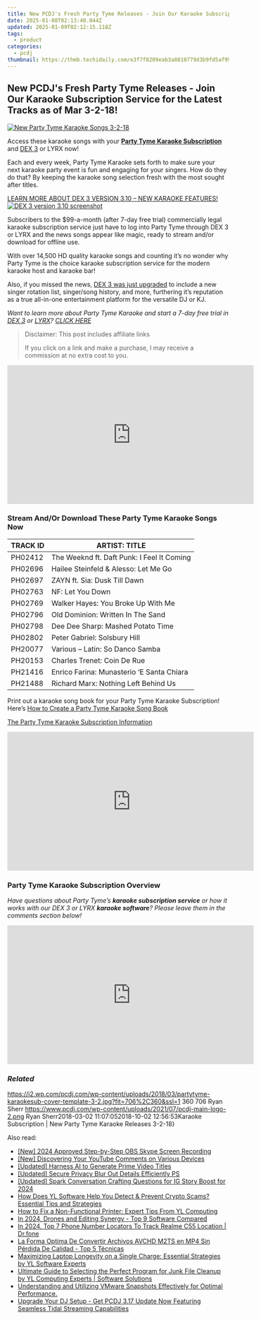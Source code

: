 ```yaml
---
title: New PCDJ's Fresh Party Tyme Releases - Join Our Karaoke Subscription Service for the Latest Tracks as of Mar 3-2-18!
date: 2025-01-08T02:13:40.044Z
updated: 2025-01-09T02:12:15.118Z
tags:
  - product
categories:
  - pcdj
thumbnail: https://thmb.techidaily.com/e3f7f8209eab3a8810779d3b9fd5af99ac53d2f641a80f57ad3f83729c4706c2.jpg
---
```


## New PCDJ's Fresh Party Tyme Releases - Join Our Karaoke Subscription Service for the Latest Tracks as of Mar 3-2-18!

[![New Party Tyme Karaoke Songs 3-2-18](https://i2.wp.com/pcdj.com/wp-content/uploads/2018/03/partytyme-karaokesub-cover-template-3-2.jpg?resize=706%2C321&ssl=1)](https://i2.wp.com/pcdj.com/wp-content/uploads/2018/03/partytyme-karaokesub-cover-template-3-2.jpg?fit=706%2C360&ssl=1 "New Party Tyme Karaoke Songs 3-2-18")

Access these karaoke songs with your **[Party Tyme Karaoke Subscription](https://tools.techidaily.com/pcdj/products/)** and [DEX 3](https://tools.techidaily.com/pcdj/products/) or LYRX now!

Each and every week, Party Tyme Karaoke sets forth to make sure your next karaoke party event is fun and engaging for your singers. How do they do that? By keeping the karaoke song selection fresh with the most sought after titles.

[LEARN MORE ABOUT DEX 3 VERSION 3.10 – NEW KARAOKE FEATURES! ![DEX 3 version 3.10 screenshot](https://i0.wp.com/pcdj.com/wp-content/uploads/2018/02/newdex310-karaoke-screenshot.jpg?fit=300%2C169&ssl=1 "DEX 3 version 3.10 screenshot")](https://tools.techidaily.com/pcdj/products/)

Subscribers to the $99-a-month (after 7-day free trial) commercially legal karaoke subscription service just have to log into Party Tyme through DEX 3 or LYRX and the news songs appear like magic, ready to stream and/or download for offline use.

With over 14,500 HD quality karaoke songs and counting it’s no wonder why Party Tyme is the choice karaoke subscription service for the modern karaoke host and karaoke bar!

Also, if you missed the news, [DEX 3 was just upgraded](https://tools.techidaily.com/pcdj/products/) to include a new singer rotation list, singer/song history, and more, furthering it’s reputation as a true all-in-one entertainment platform for the versatile DJ or KJ.

_Want to learn more about Party Tyme Karaoke and start a 7-day free trial in [DEX 3](https://tools.techidaily.com/pcdj/products/) or [LYRX](http://www.lyrxkaraoke.com/)? [CLICK HERE](https://tools.techidaily.com/pcdj/products/)_

>  Disclaimer: This post includes affiliate links
>
>  If you click on a link and make a purchase, I may receive a commission at no extra cost to you.
>

<!-- affiliate ads begin -->
<iframe width="560" height="315" src="https://www.youtube.com/embed/oB9V7rZzotw?si=d4xrCbq1jKHXGAWN" title="YouTube video player" frameborder="0" allow="accelerometer; autoplay; clipboard-write; encrypted-media; gyroscope; picture-in-picture; web-share" referrerpolicy="strict-origin-when-cross-origin" allowfullscreen></iframe>
<!-- affiliate ads end -->

### Stream And/Or Download These Party Tyme Karaoke Songs Now

| TRACK ID | ARTIST: TITLE                              |
| -------- | ------------------------------------------ |
| PH02412  | The Weeknd ft. Daft Punk: I Feel It Coming |
| PH02696  | Hailee Steinfeld & Alesso: Let Me Go       |
| PH02697  | ZAYN ft. Sia: Dusk Till Dawn               |
| PH02763  | NF: Let You Down                           |
| PH02769  | Walker Hayes: You Broke Up With Me         |
| PH02796  | Old Dominion: Written In The Sand          |
| PH02798  | Dee Dee Sharp: Mashed Potato Time          |
| PH02802  | Peter Gabriel: Solsbury Hill               |
| PH20077  | Various – Latin: So Danco Samba            |
| PH20153  | Charles Trenet: Coin De Rue                |
| PH21416  | Enrico Farina: Munasterio ‘E Santa Chiara  |
| PH21488  | Richard Marx: Nothing Left Behind Us       |

Print out a karaoke song book for your Party Tyme Karaoke Subscription! Here’s [How to Create a Party Tyme Karaoke Song Book](https://tools.techidaily.com/pcdj/products/)

[The Party Tyme Karaoke Subscription Information](https://tools.techidaily.com/pcdj/products/)

<!-- affiliate ads begin -->
<iframe width="560" height="315" src="https://www.youtube.com/embed/fvAC8jgs62o?si=xqEXZ7dpAXZ4sZ7A" title="YouTube video player" frameborder="0" allow="accelerometer; autoplay; clipboard-write; encrypted-media; gyroscope; picture-in-picture; web-share" referrerpolicy="strict-origin-when-cross-origin" allowfullscreen></iframe>
<!-- affiliate ads end -->

### Party Tyme Karaoke Subscription Overview

_Have questions about Party Tyme’s **karaoke subscription service** or how it works with our DEX 3 or LYRX **karaoke software**? Please leave them in the comments section below!_

<!-- affiliate ads begin -->
<iframe width="560" height="315" src="https://www.youtube.com/embed/HSFNIAYChbA?si=4TIlsUrYmY5vP2il" title="YouTube video player" frameborder="0" allow="accelerometer; autoplay; clipboard-write; encrypted-media; gyroscope; picture-in-picture; web-share" referrerpolicy="strict-origin-when-cross-origin" allowfullscreen></iframe>
<!-- affiliate ads end -->

### _Related_

https://i2.wp.com/pcdj.com/wp-content/uploads/2018/03/partytyme-karaokesub-cover-template-3-2.jpg?fit=706%2C360&ssl=1 360 706 Ryan Sherr https://www.pcdj.com/wp-content/uploads/2021/07/pcdj-main-logo-2.png Ryan Sherr2018-03-02 11:07:052018-10-02 12:56:53Karaoke Subscription | New Party Tyme Karaoke Releases 3-2-18}

<ins class="adsbygoogle"
     style="display:block"
     data-ad-format="autorelaxed"
     data-ad-client="ca-pub-7571918770474297"
     data-ad-slot="1223367746"></ins>

<ins class="adsbygoogle"
     style="display:block"
     data-ad-client="ca-pub-7571918770474297"
     data-ad-slot="8358498916"
     data-ad-format="auto"
     data-full-width-responsive="true"></ins>

<span class="atpl-alsoreadstyle">Also read:</span>
<div><ul>
<li><a href="https://screen-activity-recording.techidaily.com/new-2024-approved-step-by-step-obs-skype-screen-recording/"><u>[New] 2024 Approved Step-by-Step OBS Skype Screen Recording</u></a></li>
<li><a href="https://youtube-tips.techidaily.com/iscovering-your-youtube-comments-on-various-devices/"><u>[New] Discovering Your YouTube Comments on Various Devices</u></a></li>
<li><a href="https://fox-boxes.techidaily.com/updated-harness-ai-to-generate-prime-video-titles/"><u>[Updated] Harness AI to Generate Prime Video Titles</u></a></li>
<li><a href="https://extra-skills.techidaily.com/updated-secure-privacy-blur-out-details-efficiently-ps/"><u>[Updated] Secure Privacy Blur Out Details Efficiently PS</u></a></li>
<li><a href="https://instagram-videos.techidaily.com/updated-spark-conversation-crafting-questions-for-ig-story-boost-for-2024/"><u>[Updated] Spark Conversation Crafting Questions for IG Story Boost for 2024</u></a></li>
<li><a href="https://win-hot.techidaily.com/how-does-yl-software-help-you-detect-and-prevent-crypto-scams-essential-tips-and-strategies/"><u>How Does YL Software Help You Detect & Prevent Crypto Scams? Essential Tips and Strategies</u></a></li>
<li><a href="https://win-hot.techidaily.com/how-to-fix-a-non-functional-printer-expert-tips-from-yl-computing/"><u>How to Fix a Non-Functional Printer: Expert Tips From YL Computing</u></a></li>
<li><a href="https://fox-info.techidaily.com/in-2024-drones-and-editing-synergy-top-9-software-compared/"><u>In 2024, Drones and Editing Synergy - Top 9 Software Compared</u></a></li>
<li><a href="https://android-location-track.techidaily.com/in-2024-top-7-phone-number-locators-to-track-realme-c55-location-drfone-by-drfone-virtual-android/"><u>In 2024, Top 7 Phone Number Locators To Track Realme C55 Location | Dr.fone</u></a></li>
<li><a href="https://tech-revival.techidaily.com/la-forma-optima-de-convertir-archivos-avchd-m2ts-en-mp4-sin-perdida-de-calidad-top-5-tecnicas/"><u>La Forma Optima De Convertir Archivos AVCHD M2TS en MP4 Sin Pérdida De Calidad - Top 5 Técnicas</u></a></li>
<li><a href="https://win-hot.techidaily.com/maximizing-laptop-longevity-on-a-single-charge-essential-strategies-by-yl-software-experts/"><u>Maximizing Laptop Longevity on a Single Charge: Essential Strategies by YL Software Experts</u></a></li>
<li><a href="https://win-hot.techidaily.com/ultimate-guide-to-selecting-the-perfect-program-for-junk-file-cleanup-by-yl-computing-experts-software-solutions/"><u>Ultimate Guide to Selecting the Perfect Program for Junk File Cleanup by YL Computing Experts | Software Solutions</u></a></li>
<li><a href="https://win-tips.techidaily.com/understanding-and-utilizing-vmware-snapshots-effectively-for-optimal-performance/"><u>Understanding and Utilizing VMware Snapshots Effectively for Optimal Performance.</u></a></li>
<li><a href="https://win-hot.techidaily.com/upgrade-your-dj-setup-get-pcdj-317-update-now-featuring-seamless-tidal-streaming-capabilities/"><u>Upgrade Your DJ Setup - Get PCDJ 3.17 Update Now Featuring Seamless Tidal Streaming Capabilities</u></a></li>
</ul></div>

